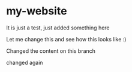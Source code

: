 # my-website

It is just a test, just added something here

Let me change this  and see how this looks like :)

Changed the content on this branch

changed again
